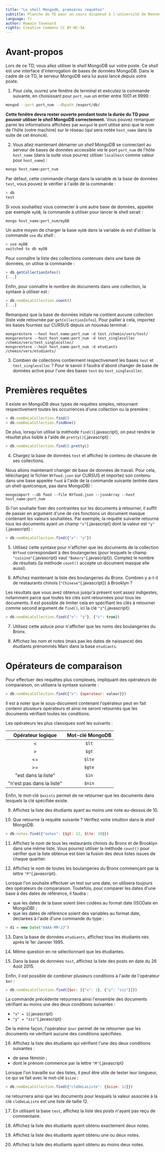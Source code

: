 ```yaml
---
title: "Le shell Mongodb, premières requêtes"
subtitle: Planche de TD pour un cours dispensé à l'université de Rennes 2
language: fr
author: Romain Tavenard
rights: Creative Commons CC BY-NC-SA
---
```


# Avant-propos

Lors de ce TD, vous allez utiliser le _shell_ MongoDB sur votre poste. Ce _shell_ est une interface d'interrogation de bases de données MongoDB.
Dans le cadre de ce TD, le serveur MongoDB sera lui aussi lancé depuis votre poste.

1. Pour cela, ouvrez une fenêtre de terminal et exécutez la commande suivante, en choisissant pour `port_num` un entier entre 1001 et 9999 :

```bash
mongod --port port_num --dbpath /export/db/
```

**Cette fenêtre devra rester ouverte pendant toute la durée du TD pour pouvoir utiliser le _shell_ MongoDB correctement.** Vous pouvez remarquer parmi les informations affichées par `mongod` le port utilisé ainsi que le nom de l'hôte (votre machine) sur le réseau (qui sera notée `host_name` dans la suite de cet énoncé).

2. Vous allez maintenant démarrer un _shell_ MongoDB se connectant au serveur de bases de données accessible _via_ le port `port_num` de l'hôte `host_name` (dans la suite vous pourrez utiliser `localhost` comme valeur pour `host_name`) :

```bash
mongo host_name:port_num
```

Par défaut, cette commande charge dans la variable `db` la base de données `test`, vous pouvez le vérifier à l'aide de la commande :

```javascript
> db
test
```

Si vous souhaitiez vous connecter à une autre base de données, appelée par exemple `myDB`, la commande à utiliser pour lancer le _shell_ serait :

```bash
mongo host_name:port_num/myDB
```

Un autre moyen de charger la base `myDB` dans la variable `db` est d'utiliser la commande `use` du _shell_ :

```javascript
> use myDB
switched to db myDB
```

Pour connaître la liste des collections contenues dans une base de données, on utilise la commande :

```javascript
> db.getCollectionInfos()
[...]
```

Enfin, pour connaître le nombre de documents dans une collection, la syntaxe à utiliser est :

```javascript
> db.nomDeLaCollection.count()
[...]
```

Remarquez que la base de données initiale ne contient aucune collection (liste vide retournée par `getCollectionInfos`). Pour pallier à cela, importez les bases fournies sur CURSUS depuis un nouveau terminal :

```bash_alt
mongorestore --host host_name:port_num -d test /chemin/vers/test/
mongorestore --host host_name:port_num -d test_singlecollec /chemin/vers/test_singlecollec/
mongorestore --host host_name:port_num -d etudiants /chemin/vers/etudiants/
```

3. Combien de collections contiennent respectivement les bases `test` et `test_singlecollec` ? Pour le savoir il faudra d'abord changer de base de données active pour l'une des bases `test` ou `test_singlecollec`.

# Premières requêtes

Il existe en MongoDB deux types de requêtes simples, retournant respectivement toutes les occurrences d'une collection ou la première :

```javascript
> db.nomDeLaCollection.find()
> db.nomDeLaCollection.findOne()
```

De plus, lorsqu'on utilise la méthode `find()`{.javascript}, on peut rendre le résultat plus lisible à l'aide de `pretty()`{.javascript} :

```javascript
> db.nomDeLaCollection.find().pretty()
```

4. Chargez la base de données `test` et affichez le contenu de chacune de ses collections.

Nous allons maintenant changer de base de données de travail. Pour cela, téléchargez le fichier `NYfood.json` sur CURSUS et importez son contenu dans une base appelée `food` à l'aide de la commande suivante (entrée dans un shell quelconque, pas dans MongoDB) :

```bash_alt
mongoimport --db food --file NYfood.json --jsonArray --host host_name:port_num
```

Si l'on souhaite fixer des contraintes sur les documents à retourner, il suffit de passer en argument d'une de ces fonctions un document masque contenant les valeurs souhaitées. Par exemple, la requête suivante retourne tous les documents ayant un champ `"x"`{.javascript} dont la valeur est `"y"`{.javascript} :

```javascript
> db.nomDeLaCollection.find({"x": "y"})
```

5. Utilisez cette syntaxe pour n'afficher que les documents de la collection `NYfood` correspondant à des boulangeries (pour lesquels le champ `"cuisine"`{.javascript} vaut `"Bakery"`{.javascript}). Comptez le nombre de résultats (la méthode `count()` accepte un document masque elle aussi).

6. Affichez maintenant la liste des boulangeries du Bronx. Combien y a-t-il de restaurants chinois (`"Chinese"`{.javascript}) à Brooklyn ?

Les résultats que vous avez obtenus jusqu'à présent sont assez indigestes, notamment parce que toutes les clés sont retournées pour tous les documents. Il est possible de limiter cela en spécifiant les clés à retourner comme second argument de `find()`, ici la clé `"z"`{.javascript}:

```javascript
> db.nomDeLaCollection.find({"x": "y"}, {"z": true})
```

7. Utilisez cette astuce pour n'afficher que les noms des boulangeries du Bronx.

8. Affichez les nom et notes (mais pas les dates de naissance) des étudiants prénommés Marc dans la base `etudiants`.

# Opérateurs de comparaison

Pour effectuer des requêtes plus complexes, impliquant des opérateurs de comparaison, on utilisera la syntaxe suivante :

```javascript
> db.nomDeLaCollection.find({"x": {operateur: valeur}})
```

Il est à noter que le sous-document contenant l'opérateur peut en fait contenir plusieurs opérateurs et ainsi ne seront retournés que les documents vérifiant toutes les conditions.

Les opérateurs les plus classiques sont les suivants :

Opérateur logique | Mot-clé MongoDB
:---:|:---:
<|`$lt`
>|`$gt`
<=|`$lte`
>=|`$gte`
"est dans la liste"|`$in`
"n'est pas dans la liste"|`$nin`

Enfin, le mot-clé `$exists` permet de ne retourner que les documents dans lesquels la clé spécifiée existe.

9. Affichez la liste des étudiants ayant au moins une note au-dessus de 10.

10. Que retourne la requête suivante ? Vérifiez votre intuition dans le _shell_ MongoDB.

```javascript
> db.notes.find({"notes": {$gt: 12, $lte: 10}})
```

11. Affichez le nom de tous les restaurants chinois du Bronx et de Brooklyn dans une même liste. Vous pourrez utiliser la méthode `count()` pour vérifier que la liste obtenue est bien la fusion des deux listes issues de chaque quartier.

12. Affichez le nom de toutes les boulangeries du Bronx commençant par la lettre `"P"`{.javascript}.

Lorsque l'on souhaite effectuer un test sur une date, on utilisera toujours des opérateurs de comparaison. Toutefois, pour comparer les dates d'une base à des dates de référence, il faudra :

* que les dates de la base soient bien codées au format date (ISODate en MongoDB) ;
* que les dates de référence soient des variables au format date, déclarées à l'aide d'une commande du type :

```javascript
> d1 = new Date("AAAA-MM-JJ")
```

13. Dans la base de données `etudiants`, affichez tous les étudiants nés après le 1er Janvier 1995.

14. Même question en ne sélectionnant que les étudiantes.

15. Dans la base de données `test`, affichez la liste des posts en date du 26 Août 2015.

Enfin, il est possible de combiner plusieurs conditions à l'aide de l'opérateur `$or` :

```javascript
> db.nomDeLaCollection.find({$or: [{"x": 1}, {"y": "zzz"}]})
```

La commande précédente retournera ainsi l'ensemble des documents vérifiant au moins une des deux conditions suivantes :

* `"x" = 1`{.javascript}
* `"y" = "zzz"`{.javascript}

De la même façon, l'opérateur `$nor` permet de ne retourner que les documents ne vérifiant aucune des conditions spécifiées.

16. Affichez la liste des étudiants qui vérifient l'une des deux conditions suivantes :

* de sexe féminin ;
* dont le prénom commence par la lettre `"M"`{.javascript}

Lorsque l'on travaille sur des listes, il peut être utile de tester leur longueur, ce qui se fait avec le mot-clé `$size` :

```javascript
> db.nomDeLaCollection.find({"cleDeLaListe": {$size: 12}})
```

ne retournera ainsi que les documents pour lesquels la valeur associée à la clé `cleDeLaListe` est une liste de taille 12.

17. En utilisant la base `test`, affichez la liste des posts n'ayant pas reçu de commentaire.

18. Affichez la liste des étudiants ayant obtenu exactement deux notes.

19. Affichez la liste des étudiants ayant obtenu une ou deux notes.

20.	Affichez la liste des étudiants ayant obtenu au moins deux notes.
